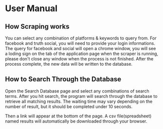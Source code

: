 # User Manual 
## How Scraping works

You can select any combination of platforms & keywords to query from. For facebook and truth social, you will need to provide your login informations. The query for facebook and social will open a chrome window, you will see a loding sign on the tab of the application page when the scraper is running, please don't close any window when the process is not finished. After the process complete, the new data will be written to the database.

## How to Search Through the Database
Open the Search Database page and select any combinations of search terms. After you hit search, the program will search through the database to retrieve all matching results. The waiting time may vary depending on the number of result, but it should be completed under 10 seconds. 

Then a link will appear at the bottom of the page. A csv file(spreadsheet) named results will automatically be downloaded through your browser. 
